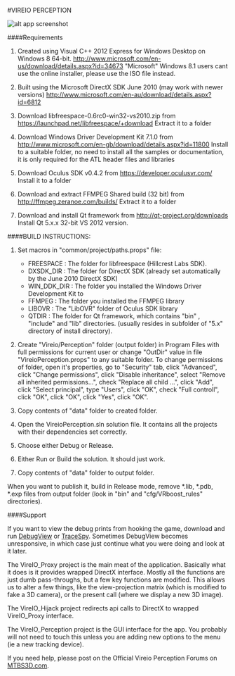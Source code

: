 #VIREIO PERCEPTION

![alt app screenshot](https://github.com/DreamNik/Perception/blob/new_gui/wiki/app_screenshot.png)

####Requirements

1. Created using Visual C++ 2012 Express for Windows Desktop on Windows 8 64-bit.
   http://www.microsoft.com/en-us/download/details.aspx?id=34673 "Microsoft"
   Windows 8.1 users cant use the online installer, please use the ISO file instead.

2. Built using the Microsoft DirectX SDK June 2010 (may work with newer versions)
   http://www.microsoft.com/en-au/download/details.aspx?id=6812

3. Download libfreespace-0.6rc0-win32-vs2010.zip from
   https://launchpad.net/libfreespace/+download
   Extract it to a folder

4. Download Windows Driver Development Kit 7.1.0 from
   http://www.microsoft.com/en-gb/download/details.aspx?id=11800
   Install to a suitable folder, no need to install all the samples or documentation, it is only required for the ATL header files and libraries

5. Download Oculus SDK v0.4.2 from
   https://developer.oculusvr.com/
   Install it to a folder

6. Download and extract FFMPEG Shared build (32 bit) from
   http://ffmpeg.zeranoe.com/builds/
   Extract it to a folder

7. Download and install Qt framework from
   http://qt-project.org/downloads
   Install Qt 5.x.x 32-bit VS 2012 version.


####BUILD INSTRUCTIONS:

1. Set macros in "common/project/paths.props" file:
    * FREESPACE   : The folder for libfreespace (Hillcrest Labs SDK).
    * DXSDK_DIR   : The folder for DirectX SDK (already set automatically by the June 2010 DirectX SDK)
    * WIN_DDK_DIR : The folder you installed the Windows Driver Development Kit to
    * FFMPEG      : The folder you installed the FFMPEG library
    * LIBOVR      : The "LibOVR" folder of Oculus SDK library
	* QTDIR       : The folder for Qt framework, which contains "bin" , "include" and "lib" directories. (usually resides in subfolder of "5.x" directory of install directory).
	

2. Create "Vireio/Perception" folder (output folder) in Program Files with full permissions for current user
   or change "OutDir" value in file "VireioPerception.props" to any suitable folder.
   To change permissions of folder, open it's properties, go to "Security" tab,
   click "Advanced", click "Change permissions", click "Disable inheritance",
   select "Remove all inherited permissions...", check "Replace all child ...", click "Add",
   click "Select principal", type "Users", click "OK", check "Full controll", click "OK",
   click "OK", click "Yes", click "OK".

3. Copy contents of "data" folder to created folder.

4. Open the VireioPerception.sln solution file. It contains all the projects with their dependencies set correctly. 

5. Choose either Debug or Release. 

6. Either Run or Build the solution. It should just work.

7. Copy contents of "data" folder to output folder.

When you want to publish it, build in Release mode, remove *.lib, *.pdb, *.exp files from output folder (look in "bin" and "cfg/VRboost_rules" directories).

####Support

If you want to view the debug prints from hooking the game, download and run [DebugView](http://technet.microsoft.com/en-au/sysinternals/bb896647.aspx "Microsoft") or [TraceSpy](http://tracespy.codeplex.com/). 
Sometimes DebugView becomes unresponsive, in which case just continue what you were doing and look at it later.

The VireIO_Proxy project is the main meat of the application. Basically what it does is it provides wrapped DirectX interface. Mostly all the functions are just dumb pass-throughs, but a few key functions are modified. This allows us to alter a few things, like the view-projection matrix (which is modified to fake a 3D camera), or the present call (where we display a new 3D image). 

The VireIO_Hijack project redirects api calls to DirectX to wrapped VireIO_Proxy interface.

The VireIO_Perception project is the GUI interface for the app. You probably will not need to touch this unless you are adding new options to the menu (ie a new tracking device).

If you need help, please post on the Official Vireio Perception Forums on [MTBS3D.com](http://www.mtbs3d.com/phpBB/viewforum.php?f=141).
